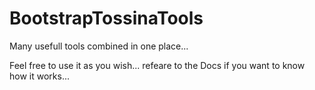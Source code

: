 # BootstrapTossinaTools
Many usefull tools combined in one place...

Feel free to use it as you wish...
refeare to the Docs if you want to know how it works...
